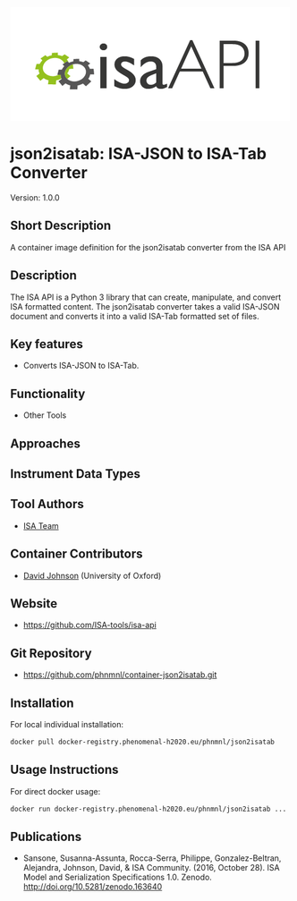 ![Logo](isa-api_logo.png)

# json2isatab: ISA-JSON to ISA-Tab Converter
Version: 1.0.0

## Short Description

A container image definition for the json2isatab converter from the ISA API

## Description

The ISA API is a Python 3 library that can create, manipulate, and convert ISA formatted content. The json2isatab
converter takes a valid ISA-JSON document and converts it into a valid ISA-Tab formatted set of files.

## Key features

- Converts ISA-JSON to ISA-Tab.

## Functionality

- Other Tools

## Approaches
  
## Instrument Data Types

## Tool Authors

- [ISA Team](http://isa-tools.org)

## Container Contributors

- [David Johnson](https://github.com/djcomlab) (University of Oxford)

## Website

- https://github.com/ISA-tools/isa-api


## Git Repository

- https://github.com/phnmnl/container-json2isatab.git

## Installation 

For local individual installation:

```bash
docker pull docker-registry.phenomenal-h2020.eu/phnmnl/json2isatab
```

## Usage Instructions

For direct docker usage:

```bash
docker run docker-registry.phenomenal-h2020.eu/phnmnl/json2isatab ...
```

## Publications

- Sansone, Susanna-Assunta, Rocca-Serra, Philippe, Gonzalez-Beltran, Alejandra, Johnson, David, & ISA Community. (2016, October 28). ISA Model and Serialization Specifications 1.0. Zenodo. http://doi.org/10.5281/zenodo.163640

